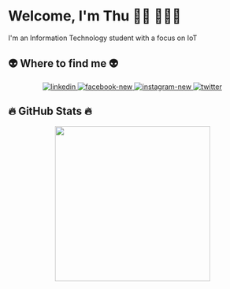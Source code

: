 # Welcome, I'm Thu 👋🏾 👩🏾‍💻

I'm an Information Technology student with a focus on IoT

## 👽 Where to find me 👽

<div align="center">
    <a href="#" target="_blank">
        <img src="https://img.icons8.com/fluency/48/linkedin.png" alt="linkedin"/>
    </a>
    <a href="#" target="_blank">
        <img src="https://img.icons8.com/fluency/48/facebook-new.png" alt="facebook-new"/>
    </a>
    <a href="#" target="_blank">
        <img src="https://img.icons8.com/fluency/48/instagram-new.png" alt="instagram-new"/>
    </a>
    <a href="#" target="_blank">
        <img src="https://img.icons8.com/fluency/48/twitter.png" alt="twitter"/>
    </a>
</div>

## 🔥 GitHub Stats 🔥

<div align="center">
    <a href="#">
        <img width="315" align="center" src="https://github-readme-stats.vercel.app/api/top-langs/?username=ThuInTech&title_color=61dafb&text_color=ffffff&icon_color=61dafb&bg_color=20232a&langs_count=8&layout=compact&border_color=61dafb&hide_border=true" />
    </a>
</div>
